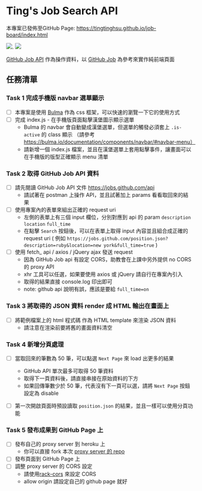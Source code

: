 # Ting's Job Search API

本專案已發佈至GitHub Page: https://tingtinghsu.github.io/job-board/index.html  

![](https://i.imgur.com/bpsODTE.gif). 
![](https://i.imgur.com/zE2NR8w.gif)  
 

 [GitHub Job API](https://jobs.github.com/api) 作為操作資料，以 [GitHub Job](https://jobs.github.com/) 為參考來實作純前端頁面


## 任務清單

### Task 1 完成手機版 navbar 選單顯示
- [ ] 本專案是使用 [Bulma](https://bulma.io/documentation/) 作為 css 框架，可以快速的瀏覽一下它的使用方式
- [ ] 完成 index.js - 在手機版頁面點擊漢堡圖示顯示選單
  - Bulma 的 navbar 會自動變成漢堡選單，但選單的觸發必須套上 `.is-active` 的 class 顯示 （請參考 https://bulma.io/documentation/components/navbar/#navbar-menu）
  - 請新增一個 index.js 檔案，並且在漢堡選單上套用點擊事件，讓畫面可以在手機版的版型正確顯示 menu 清單

### Task 2 取得 GitHub Job API 資料
- [ ] 請先閱讀 GitHub Job API 文件 https://jobs.github.com/api
  - 請試著在 postman 上操作 API，並且試著加上 params 看看取回來的結果
- [ ] 使用專案內的表單來組出正確的 request uri
  - 左側的表單上有三個 input 欄位，分別對應到 api 的 param `description` `location` `full_time`
  - 在點擊 `Search` 按鈕後，可以在表單上取得 input 內容並且組合成正確的 request uri ( 例如 `https://jobs.github.com/position.json?description=ruby&location=new york&full_time=true` )
- [ ] 使用 fetch_ api / axios / jQuery ajax 發送 request 
  - 因為 GitHub Job api 有設定 CORS，助教會在上課中另外提供 no CORS 的 proxy API
  - xhr 工具可以任選，如果要使用 axios 或 jQuery 請自行在專案內引入
  - 取得的結果直接 console.log 印出即可
  - note: github api 說明有誤，應該是要給 `full_time=on`

### Task 3 將取得的 JSON 資料 render 成 HTML 輸出在畫面上
- [ ] 將範例檔案上的 html 程式碼 作為 HTML template 來渲染 JSON 資料
  - 請注意在渲染前要將舊的畫面資料清空

### Task 4 新增分頁處理
- [ ] 當取回來的筆數為 50 筆，可以點選 `Next Page` 來 load 出更多的結果
  - GitHub API 單次最多可取得 50 筆資料
  - 取得下一頁資料後，請直接串接在原始資料的下方 
  - 如果回傳筆數少於 50 筆，代表沒有下一頁可以選，請將 `Next Page` 按鈕設定為 disable
- [ ] 第一次開啟頁面時預設讀取 `position.json` 的結果，並且一樣可以使用分頁功能


### Task 5 發布成果到 GitHub Page 上
- [ ] 發布自己的 proxy server 到 heroku 上
  - 你可以直接 fork 本次 [proxy server 的 repo](https://github.com/spreered/js-workshop-server)
- [ ] 發布頁面到 GitHub Page 上
- [ ] 調整 proxy server 的 CORS 設定
  - 請使用[rack-cors](https://github.com/cyu/rack-cors) 來設定 CORS
  - allow origin 請設定自己的 github page 就好

